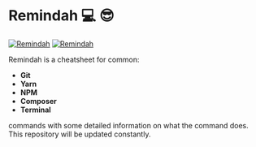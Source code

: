 # **Remindah**  💻 😎


[![Remindah](https://img.shields.io/github/last-commit/MelodicCrypter/Remindah.svg?style=flat)](#)
[![Remindah](https://img.shields.io/github/contributors/MelodicCrypter/Remindah.svg?style=flat-square)](#)

Remindah is a cheatsheet for common:
<br>
- **Git** <br>
- **Yarn** <br>
- **NPM** <br>
- **Composer** <br>
- **Terminal** <br>

commands with some detailed information on what the command does. This repository will be updated constantly.